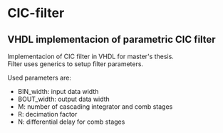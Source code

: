# CIC-filter

## VHDL implementacion of parametric CIC filter

Implementacion of CIC filter in VHDL for master's thesis.  
Filter uses generics to setup filter parameters.  

Used parameters are:  
- BIN_width: input data width
- BOUT_width: output data width
- M: number of cascading integrator and comb stages
- R: decimation factor
- N: differential delay for comb stages

